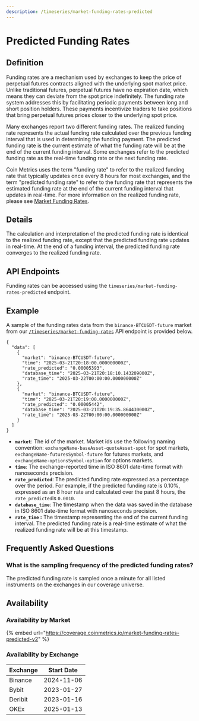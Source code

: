 ```yaml
---
description: /timeseries/market-funding-rates-predicted
---
```


# Predicted Funding Rates



## Definition

Funding rates are a mechanism used by exchanges to keep the price of perpetual futures contracts aligned with the underlying spot market price. Unlike traditional futures, perpetual futures have no expiration date, which means they can deviate from the spot price indefinitely. The funding rate system addresses this by facilitating periodic payments between long and short position holders. These payments incentivize traders to take positions that bring perpetual futures prices closer to the underlying spot price.

Many exchanges report two different funding rates. The realized funding rate represents the actual funding rate calculated over the previous funding interval that is used in determining the funding payment. The predicted funding rate is the current estimate of what the funding rate will be at the end of the current funding interval. Some exchanges refer to the predicted funding rate as the real-time funding rate or the next funding rate.

Coin Metrics uses the term "funding rate" to refer to the realized funding rate that typically updates once every 8 hours for most exchanges, and the term "predicted funding rate" to refer to the funding rate that represents the estimated funding rate at the end of the current funding interval that updates in real-time. For more information on the realized funding rate, please see [Market Funding Rates](funding-rates.md).

## Details

The calculation and interpretation of the predicted funding rate is identical to the realized funding rate, except that the predicted funding rate updates in real-time. At the end of a funding interval, the predicted funding rate converges to the realized funding rate.

## API Endpoints

Funding rates can be accessed using the `timeseries/market-funding-rates-predicted` endpoint.

## Example

A sample of the funding rates data from the `binance-BTCUSDT-future` market from our [`/timeseries/market-funding-rates`](https://docs.coinmetrics.io/api/v4#operation/getTimeseriesMarketFundingRates) API endpoint is provided below.

```
{
  "data": [
    {
      "market": "binance-BTCUSDT-future",
      "time": "2025-03-21T20:18:00.000000000Z",
      "rate_predicted": "0.00005393",
      "database_time": "2025-03-21T20:18:10.143209000Z",
      "rate_time": "2025-03-22T00:00:00.000000000Z"
    },
    {
      "market": "binance-BTCUSDT-future",
      "time": "2025-03-21T20:19:00.000000000Z",
      "rate_predicted": "0.00005442",
      "database_time": "2025-03-21T20:19:35.864430000Z",
      "rate_time": "2025-03-22T00:00:00.000000000Z"
    }
  ]
}
```

* **`market`**: The id of the market. Market ids use the following naming convention: `exchangeName-baseAsset-quoteAsset-spot` for spot markets, `exchangeName-futuresSymbol-future` for futures markets, and `exchangeName-optionsSymbol-option` for options markets.
* **`time`**: The exchange-reported time in ISO 8601 date-time format with nanoseconds precision.
* **`rate_predicted`**: The predicted funding rate expressed as a percentage over the period. For example, if the predicted funding rate is 0.10%, expressed as an 8 hour rate and calculated over the past 8 hours, the `rate_predicted`is `0.0010`.
* **`database_time`**: The timestamp when the data was saved in the database in ISO 8601 date-time format with nanoseconds precision.
* **`rate_time` :** The timestamp representing the end of the current funding interval. The predicted funding rate is a real-time estimate of what the realized funding rate will be at this timestamp.&#x20;

## Frequently Asked Questions

### What is the sampling frequency of the predicted funding rates?

The predicted funding rate is sampled once a minute for all listed instruments on the exchanges in our coverage universe.

## Availability

### Availability by Market

{% embed url="https://coverage.coinmetrics.io/market-funding-rates-predicted-v2" %}

### Availability by Exchange

| Exchange | Start Date |
| -------- | ---------- |
| Binance  | 2024-11-06 |
| Bybit    | 2023-01-27 |
| Deribit  | 2023-01-16 |
| OKEx     | 2025-01-13 |
